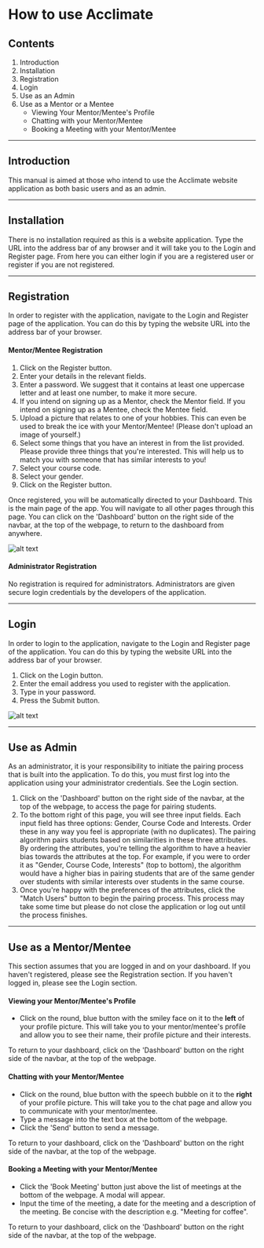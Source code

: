 # How to use Acclimate

## Contents
1. Introduction
2. Installation
3. Registration
4. Login
5. Use as an Admin
6. Use as a Mentor or a Mentee
   * Viewing Your Mentor/Mentee's Profile
   * Chatting with your Mentor/Mentee
   * Booking a Meeting with your Mentor/Mentee

---
## Introduction
This manual is aimed at those who intend to use the Acclimate website application as both basic users and as an admin.

---
## Installation
There is no installation required as this is a website application. Type the URL into the address bar of any browser and it will take you to the Login and Register page. From here you can either login if you are a registered user or register if you are not registered.

---
## Registration
In order to register with the application, navigate to the Login and Register page of the application. You can do this by typing the website URL into the address bar of your browser.
#### Mentor/Mentee Registration
1. Click on the Register button.
2. Enter your details in the relevant fields.
3. Enter a password. We suggest that it contains at least one uppercase letter and at least one number, to make it more secure.
4. If you intend on signing up as a Mentor, check the Mentor field. If you intend on signing up as a Mentee, check the Mentee field.
5. Upload a picture that relates to one of your hobbies. This can even be used to break the ice with your Mentor/Mentee! (Please don't upload an image of yourself.)
6. Select some things that you have an interest in from the list provided. Please provide three things that you're interested. This will help us to match you with someone that has similar interests to you!
7. Select your course code.
8. Select your gender.
9. Click on the Register button.

Once registered, you will be automatically directed to your Dashboard. This is the main page of the app. You will navigate to all other pages through this page. You can click on the 'Dashboard' button on the right side of the navbar, at the top of the webpage, to return to the dashboard from anywhere.

![alt text](https://gitlab.computing.dcu.ie/aliu2/2019-ca326-uali-autismsupportsystem/raw/master/user_manual/images/nav.png "system_architecture")

#### Administrator Registration
No registration is required for administrators. Administrators are given secure login credentials by the developers of the application.

---
## Login
In order to login to the application, navigate to the Login and Register page of the application. You can do this by typing the website URL into the address bar of your browser.
1. Click on the Login button.
2. Enter the email address you used to register with the application.
3. Type in your password.
4. Press the Submit button.

![alt text](https://gitlab.computing.dcu.ie/aliu2/2019-ca326-uali-autismsupportsystem/raw/master/user_manual/images/login.png "system_architecture")

---
## Use as Admin
As an administrator, it is your responsibility to initiate the pairing process that is built into the application. To do this, you must first log into the application using your administrator credentials. See the Login section.
1. Click on the 'Dashboard' button on the right side of the navbar, at the top of the webpage, to access the page for pairing students.
2. To the bottom right of this page, you will see three input fields. Each input field has three options: Gender, Course Code and Interests. Order these in any way you feel is appropriate (with no duplicates). The pairing algorithm pairs students based on similarities in these three attributes. By ordering the attributes, you're telling the algorithm to have a heavier bias towards the attributes at the top. For example, if you were to order it as "Gender, Course Code, Interests" (top to bottom), the algorithm would have a higher bias in pairing students that are of the same gender over students with similar interests over students in the same course.
3. Once you're happy with the preferences of the attributes, click the "Match Users" button to begin the pairing process. This process may take some time but please do not close the application or log out until the process finishes.

---
## Use as a Mentor/Mentee
This section assumes that you are logged in and on your dashboard. If you haven't registered, please see the Registration section. If you haven't logged in, please see the Login section.

#### Viewing your Mentor/Mentee's Profile
- Click on the round, blue button with the smiley face on it to the **left** of your profile picture. This will take you to your mentor/mentee's profile and allow you to see their name, their profile picture and their interests.

To return to your dashboard, click on the 'Dashboard' button on the right side of the navbar, at the top of the webpage.

#### Chatting with your Mentor/Mentee
- Click on the round, blue button with the speech bubble on it to the **right** of your profile picture. This will take you to the chat page and allow you to communicate with your mentor/mentee.
- Type a message into the text box at the bottom of the webpage.
- Click the 'Send' button to send a message.

To return to your dashboard, click on the 'Dashboard' button on the right side of the navbar, at the top of the webpage.

#### Booking a Meeting with your Mentor/Mentee
- Click the 'Book Meeting' button just above the list of meetings at the bottom of the webpage. A modal will appear.
- Input the time of the meeting, a date for the meeting and a description of the meeting. Be concise with the description e.g. "Meeting for coffee".

To return to your dashboard, click on the 'Dashboard' button on the right side of the navbar, at the top of the webpage.


